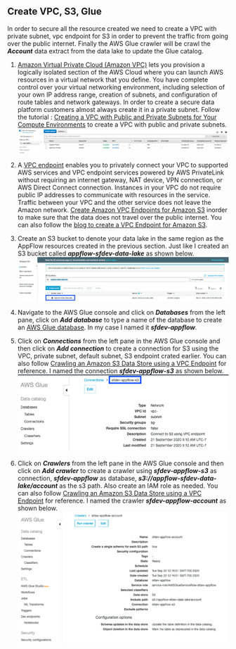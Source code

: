 ## Create VPC, S3, Glue

In order to secure all the resource created we need to create a VPC with private subnet, vpc endpoint for S3 in order to prevent the traffic from going over the public internet. Finally the AWS Glue crawler will be crawl the _**Account**_ data extract from the data lake to update the Glue catalog.

1. [Amazon Virtual Private Cloud (Amazon VPC)](https://aws.amazon.com/vpc/) lets you provision a logically isolated section of the AWS Cloud where you can launch AWS resources in a virtual network that you define. You have complete control over your virtual networking environment, including selection of your own IP address range, creation of subnets, and configuration of route tables and network gateways. In order to create a secure data platform customers almost always create it in a private subnet. Follow the tutorial : [Creating a VPC with Public and Private Subnets for Your Compute Environments](https://docs.aws.amazon.com/batch/latest/userguide/create-public-private-vpc.html) to create a VPC with public and private subnets.
![vpc_public_private_subnet](images/vpc_public_private_subnet.png)
    
2. A [VPC endpoint](https://docs.aws.amazon.com/vpc/latest/userguide/endpoint-services-overview.html) enables you to privately connect your VPC to supported AWS services and VPC endpoint services powered by AWS PrivateLink without requiring an internet gateway, NAT device, VPN connection, or AWS Direct Connect connection. Instances in your VPC do not require public IP addresses to communicate with resources in the service. Traffic between your VPC and the other service does not leave the Amazon network. [Create Amazon VPC Endpoints for Amazon S3](https://docs.aws.amazon.com/glue/latest/dg/vpc-endpoints-s3.html) inorder to make sure that the data does not travel over the public internet. You can also follow the [blog to create a VPC Endpoint for Amazon S3](https://aws.amazon.com/blogs/aws/new-vpc-endpoint-for-amazon-s3/).

3. Create an S3 bucket to denote your data lake in the same region as the AppFlow resources created in the previous section. Just like I created an S3 bucket called _**appflow-sfdev-data-lake**_ as shown below.
![appflow_sfdev_data_lake](images/appflow_sfdev_data_lake.png)
  
4. Navigate to the AWS Glue console and click on _**Databases**_ from the left pane, click on _**Add database**_ to type a name of the database to create an [AWS Glue database](https://docs.aws.amazon.com/glue/latest/dg/define-database.html). In my case I named it _**sfdev-appflow**_.

5. Click on _**Connections**_ from the left pane in the AWS Glue console and then click on _**Add connection**_ to create a connection for S3 using the VPC, private subnet, default subnet, S3 endpoint crated earlier. You can also follow [Crawling an Amazon S3 Data Store using a VPC Endpoint](https://docs.aws.amazon.com/glue/latest/dg/connection-S3-VPC.html) for reference. I named the connection _**sfdev-appflow-s3**_ as shown below. 
![Glue_S3_Connection](images/Glue_S3_Connection.png)

6. Click on _**Crawlers**_ from the left pane in the AWS Glue console and then click on _**Add crawler**_ to create a crawler using _**sfdev-appflow-s3**_ as connection, _**sfdev-appflow**_ as database, _**s3://appflow-sfdev-data-lake/account**_ as the s3 path. Also create an IAM role as needed. You can also follow [Crawling an Amazon S3 Data Store using a VPC Endpoint](https://docs.aws.amazon.com/glue/latest/dg/connection-S3-VPC.html) for reference. I named the crawler _**sfdev-appflow-account**_ as shown below. 
![Glue_Crawler](images/Glue_Crawler.png)
